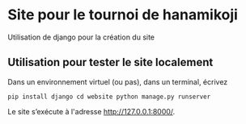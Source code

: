 # Site pour le tournoi de hanamikoji

Utilisation de django pour la création du site

## Utilisation pour tester le site localement

Dans un environnement virtuel (ou pas), dans un terminal, écrivez

`
pip install django
cd website
python manage.py runserver
`

Le site s’exécute à l'adresse <http://127.0.0.1:8000/>.
